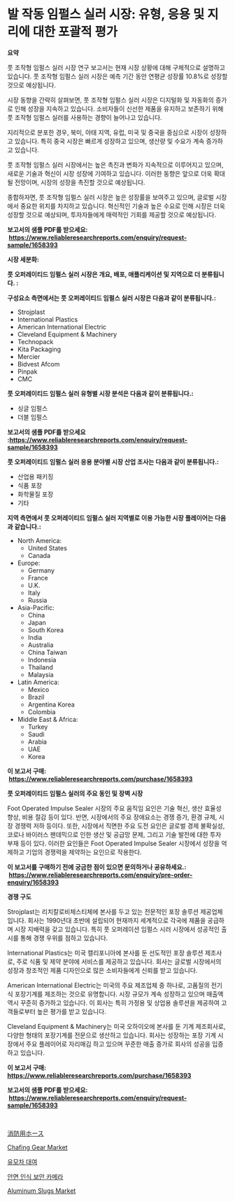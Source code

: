 <p><h1>발 작동 임펄스 실러 시장: 유형, 응용 및 지리에 대한 포괄적 평가</h1></p><p><strong>요약</strong></p>
<p><p>풋 조작형 임펄스 실러 시장 연구 보고서는 현재 시장 상황에 대해 구체적으로 설명하고 있습니다. 풋 조작형 임펄스 실러 시장은 예측 기간 동안 연평균 성장률 10.8%로 성장할 것으로 예상됩니다.</p><p>시장 동향을 간략히 살펴보면, 풋 조작형 임펄스 실러 시장은 디지털화 및 자동화의 증가로 인해 성장을 지속하고 있습니다. 소비자들이 신선한 제품을 유지하고 보존하기 위해 풋 조작형 임펄스 실러를 사용하는 경향이 늘어나고 있습니다.</p><p>지리적으로 분포한 경우, 북미, 아태 지역, 유럽, 미국 및 중국을 중심으로 시장이 성장하고 있습니다. 특히 중국 시장은 빠르게 성장하고 있으며, 생산량 및 수요가 계속 증가하고 있습니다.</p><p>풋 조작형 임펄스 실러 시장에서는 높은 촉진과 변화가 지속적으로 이루어지고 있으며, 새로운 기술과 혁신이 시장 성장에 기여하고 있습니다. 이러한 동향은 앞으로 더욱 확대될 전망이며, 시장의 성장을 촉진할 것으로 예상됩니다.</p><p>종합하자면, 풋 조작형 임펄스 실러 시장은 높은 성장률을 보여주고 있으며, 글로벌 시장에서 중요한 위치를 차지하고 있습니다. 혁신적인 기술과 높은 수요로 인해 시장은 더욱 성장할 것으로 예상되며, 투자자들에게 매력적인 기회를 제공할 것으로 예상됩니다.</p></p>
<p><strong>보고서의 샘플 PDF를 받으세요: &nbsp;<a href="https://www.reliableresearchreports.com/enquiry/request-sample/1658393">https://www.reliableresearchreports.com/enquiry/request-sample/1658393</a></strong></p>
<p><strong>시장 세분화:</strong></p>
<p><strong> 풋 오퍼레이티드 임펄스 실러 시장은 개요, 배포, 애플리케이션 및 지역으로 더 분류됩니다. :</strong></p>
<p><strong>구성요소 측면에서는 풋 오퍼레이티드 임펄스 실러 시장은 다음과 같이 분류됩니다.:</strong></p>
<p><ul><li>Strojplast</li><li>International Plastics</li><li>American International Electric</li><li>Cleveland Equipment & Machinery</li><li>Technopack</li><li>Kita Packaging</li><li>Mercier</li><li>Bidvest Afcom</li><li>Pinpak</li><li>CMC</li></ul></p>
<p><strong> 풋 오퍼레이티드 임펄스 실러 유형별 시장 분석은 다음과 같이 분류됩니다.:</strong></p>
<p><ul><li>싱글 임펄스</li><li>더블 임펄스</li></ul></p>
<p><strong>보고서의 샘플 PDF를 받으세요 :<a href="https://www.reliableresearchreports.com/enquiry/request-sample/1658393">https://www.reliableresearchreports.com/enquiry/request-sample/1658393</a></strong></p>
<p><strong> 풋 오퍼레이티드 임펄스 실러 응용 분야별 시장 산업 조사는 다음과 같이 분류됩니다.:</strong></p>
<p><ul><li>산업용 패키징</li><li>식품 포장</li><li>화학물질 포장</li><li>기타</li></ul></p>
<p><strong>지역 측면에서 풋 오퍼레이티드 임펄스 실러 지역별로 이용 가능한 시장 플레이어는 다음과 같습니다.:</strong></p>
<p><ul>
    <li>
        North America:
        <ul>
            <li>United States</li>
            <li>Canada</li>
        </ul>
    </li>
    <li>
        Europe:
        <ul>
            <li>Germany</li>
            <li>France</li>
            <li>U.K.</li>
            <li>Italy</li>
            <li>Russia</li>
        </ul>
    </li>
    <li>
        Asia-Pacific:
        <ul>
            <li>China</li>
            <li>Japan</li>
            <li>South Korea</li>
            <li>India</li>
            <li>Australia</li>
            <li>China Taiwan</li>
            <li>Indonesia</li>
            <li>Thailand</li>
            <li>Malaysia</li>
        </ul>
    </li>
    <li>
        Latin America:
        <ul>
            <li>Mexico</li>
            <li>Brazil</li>
            <li>Argentina Korea</li>
            <li>Colombia</li>
        </ul>
    </li>
    <li>
        Middle East & Africa:
        <ul>
            <li>Turkey</li>
            <li>Saudi</li>
            <li>Arabia</li>
            <li>UAE</li>
            <li>Korea</li>
        </ul>
    </li>
    </ul></p>
<p><strong>이 보고서 구매: &nbsp;<a href="https://www.reliableresearchreports.com/purchase/1658393">https://www.reliableresearchreports.com/purchase/1658393</a></strong></p>
<p><strong>풋 오퍼레이티드 임펄스 실러의 주요 동인 및 장벽 시장</strong></p>
<p><p>Foot Operated Impulse Sealer 시장의 주요 움직임 요인은 기술 혁신, 생산 효율성 향상, 비용 절감 등이 있다. 반면, 시장에서의 주요 장애요소는 경쟁 증가, 환경 규제, 시장 경쟁력 저하 등이다. 또한, 시장에서 직면한 주요 도전 요인은 글로벌 경제 불확실성, 코로나 바이러스 팬데믹으로 인한 생산 및 공급망 문제, 그리고 기술 발전에 대한 투자 부재 등이 있다. 이러한 요인들은 Foot Operated Impulse Sealer 시장에서 성장을 억제하고 기업의 경쟁력을 제약하는 요인으로 작용한다.</p></p>
<p><strong>이 보고서를 구매하기 전에 궁금한 점이 있으면 문의하거나 공유하세요.: &nbsp;<a href="https://www.reliableresearchreports.com/enquiry/pre-order-enquiry/1658393">https://www.reliableresearchreports.com/enquiry/pre-order-enquiry/1658393</a></strong></p>
<p><strong>경쟁 구도</strong></p>
<p><p>Strojplast는 리치칼로비체스티체에 본사를 두고 있는 전문적인 포장 솔루션 제공업체입니다. 회사는 1990년대 초반에 설립되어 현재까지 세계적으로 각국에 제품을 공급하며 시장 지배력을 갖고 있습니다. 특히 풋 오퍼레이션 임펄스 시러 시장에서 성공적인 출시를 통해 경쟁 우위를 점하고 있습니다.</p><p>International Plastics는 미국 캘리포니아에 본사를 둔 선도적인 포장 솔루션 제조사로, 주로 식품 및 제약 분야에 서비스를 제공하고 있습니다. 회사는 글로벌 시장에서의 성장과 창조적인 제품 디자인으로 많은 소비자들에게 신뢰를 받고 있습니다.</p><p>American International Electric는 미국의 주요 제조업체 중 하나로, 고품질의 전기식 포장기계를 제조하는 것으로 유명합니다. 시장 규모가 계속 성장하고 있으며 매출액 역시 꾸준히 증가하고 있습니다. 이 회사는 특히 가정용 및 상업용 솔루션을 제공하여 고객들로부터 높은 평가를 받고 있습니다. </p><p>Cleveland Equipment & Machinery는 미국 오하이오에 본사를 둔 기계 제조회사로, 다양한 형태의 포장기계를 전문으로 생산하고 있습니다. 회사는 성장하는 포장 기계 시장에서 주요 플레이어로 자리매김 하고 있으며 꾸준한 매출 증가로 회사의 성공을 입증하고 있습니다.</p></p>
<p><strong>이 보고서 구매: &nbsp; <a href="https://www.reliableresearchreports.com/purchase/1658393">https://www.reliableresearchreports.com/purchase/1658393</a></strong></p>
<p><strong>보고서의 샘플 PDF를 받으세요: &nbsp;<a href="https://www.reliableresearchreports.com/enquiry/request-sample/1658393">https://www.reliableresearchreports.com/enquiry/request-sample/1658393</a></strong><strong></strong></p>
<p>&nbsp;</p>
<p><p><a href="https://github.com/zjkmgcs938405/Market-Research-Report-List-1/blob/main/339619913401.md">消防用ホース</a></p><p><a href="https://issuu.com/reportprime-2/docs/chafing-gear-market-size-2030.pptx">Chafing Gear Market</a></p><p><a href="https://github.com/KellyLyncyh543964/Market-Research-Report-List-1/blob/main/237918912255.md">유모차 대여</a></p><p><a href="https://github.com/vsnao330707/Market-Research-Report-List-1/blob/main/281456212254.md">안면 인식 보안 카메라</a></p><p><a href="https://unruly-ladybug-44b.notion.site/Aluminum-Slugs-Market-Size-2024-2031-Global-Industrial-Analysis-Key-Geographical-Regions-Market--c38ae199a8aa46fba26effcf57dd7168">Aluminum Slugs Market</a></p></p>